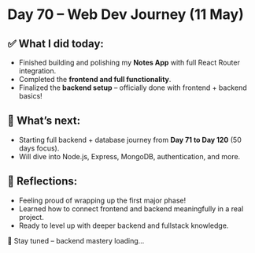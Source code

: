 # Day 70 – Web Dev Journey (11 May)

## ✅ What I did today:
- Finished building and polishing my **Notes App** with full React Router integration.
- Completed the **frontend and full functionality**.
- Finalized the **backend setup** – officially done with frontend + backend basics!

## 🚀 What’s next:
- Starting full backend + database journey from **Day 71 to Day 120** (50 days focus).
- Will dive into Node.js, Express, MongoDB, authentication, and more.

## 🧠 Reflections:
- Feeling proud of wrapping up the first major phase!
- Learned how to connect frontend and backend meaningfully in a real project.
- Ready to level up with deeper backend and fullstack knowledge.

📌 Stay tuned – backend mastery loading…

